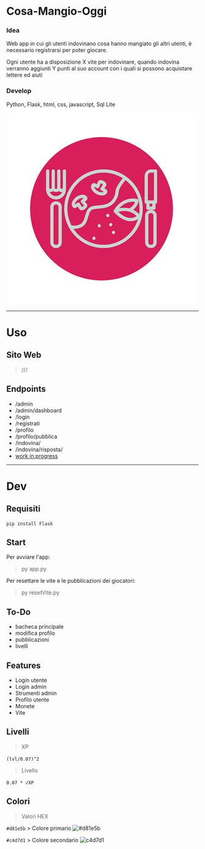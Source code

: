 # Cosa-Mangio-Oggi
### Idea
Web app in cui gli utenti indovinano cosa hanno mangiato gli altri utenti, è necessario registrarsi per poter giocare. 

Ogni utente ha a disposizione X vite per indovinare, quando indovina verranno aggiunti Y punti al suo account con i quali si possono acquistare lettere ed aiuti 

### Develop
Python, Flask, html, css, javascript, Sql Lite

![LOGO](static/asset/Logo.png) 

---

# Uso

## Sito Web
> ///

## Endpoints
- /admin
- /admin/dashboard
- /login
- /registrati
- /profilo
- /profilo/pubblica
- /indovina/<id>
- /indovina/risposta/<id>
- [work in progress](https://github.com/IsD4n73/Cosa-Mangio-Oggi#to-do)

---
# Dev

## Requisiti
```
pip install Flask
``` 

## Start
Per avviare l'app:
> py app.py

Per resettare le vite e le pubblicazioni dei giocatori: 
> py resetVite.py

## To-Do
- bacheca principale
- modifica profilo
- pubblicazioni 
- livelli

## Features
- Login utente
- Login admin
- Strumenti admin
- Profilo utente
- Monete
- Vite


## Livelli
> XP

`(lvl/0.07)^2`
> Livello

`0.07 * √XP`

## Colori
> Valori HEX
 
`#d81e5b` > Colore primario ![#d81e5b](https://via.placeholder.com/15/d81e5b/d81e5b.png) 

`#c4d7d1` > Colore secondario ![c4d7d1](https://via.placeholder.com/15/c4d7d1/c4d7d1.png) 
